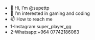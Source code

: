 - 👋 Hi, I’m @supettp
- 👀 I’m interested in gaming and coding
- 📫 How to reach me
- 1-Instagram:super_player_gg
- 2-Whatsapp:+964 07742186063
